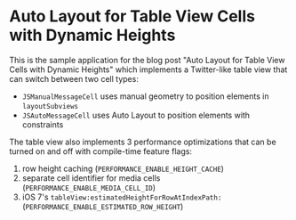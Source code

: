 Auto Layout for Table View Cells with Dynamic Heights
=======================

This is the sample application for the blog post "Auto Layout for Table View Cells with Dynamic Heights" which implements a Twitter-like table view that can switch between two cell types:

* `JSManualMessageCell` uses manual geometry to position elements in `layoutSubviews`
* `JSAutoMessageCell` uses Auto Layout to position elements with constraints

The table view also implements 3 performance optimizations that can be turned on and off with compile-time feature flags:

1. row height caching (`PERFORMANCE_ENABLE_HEIGHT_CACHE`)
2. separate cell identifier for media cells (`PERFORMANCE_ENABLE_MEDIA_CELL_ID`)
3. iOS 7's `tableView:estimatedHeightForRowAtIndexPath:` (`PERFORMANCE_ENABLE_ESTIMATED_ROW_HEIGHT`)
